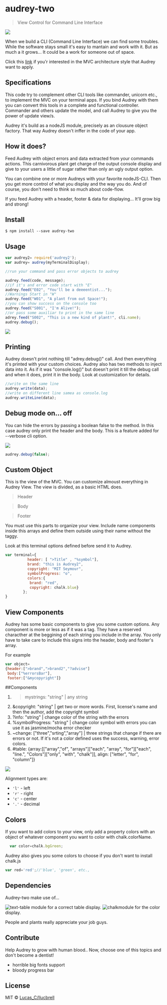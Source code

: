 # audrey-two

> View Control for Command Line Interface

![](https://raw.githubusercontent.com/llucbrell/audrey2/master/audrey.png)

When we build a CLI (Command Line Interface) we can find some troubles. While the software stays small it's easy to mantain and work with it. But as much a it grows... It could be a work for someone out of space.


Click this [link](https://en.wikipedia.org/wiki/Model%E2%80%93view%E2%80%93controller) if you'r interested in the MVC architecture style that Audrey want to apply.


## Specifications

This code try to complement other CLI tools like commander, unicorn etc., to implement the MVC on your terminal apps.
If you bind Audrey with them you can convert this tools in a complete and functional controller.
Commander and others update the model, and call Audrey to give you the power of update view/s. 

Audrey it's build as a nodeJS module, precisely as an clousure object factory. That way Audrey doesn't inffer in the code of your app.

## How it does? 

Feed Audrey with object errors and data extracted from your commands actions. This carnivorous plant get charge of the output console display and give to your users a little of sugar rather than only an ugly output option. 

You can combine one or more Audreys with your favorite nodeJS-CLI. Then you get more control of what you display and the way you do. And of course, you don't need to think so much about code-flow.


If you feed Audrey with a header, footer & data for displaying... 
It'll grow big and strong!


## Install

```
$ npm install --save audrey-two
```

## Usage

```js
var audrey2= require('audrey2');
var audrey= audrey(myTerminalDisplay);

//run your command and pass error objects to audrey

audrey.feed(code, message);
//if it's and error code start with "E"
audrey.feed("E02", "You'll be a deeeentist...");
//Warnings Start in "W"
audrey.feed("W01", "A plant from out Space!");
//you can show success on the console too
audrey.feed("S001", "I'm Alive!");
//or pass some auxiliar to print in the same line
adrey.feed("S002", "This is a new kind of plant!", cli.name);
audrey.debug();
```

![](https://raw.githubusercontent.com/llucbrell/audrey2/master/captura2.png)

## Printing

Audrey doesn't print nothing till "adrey.debug()" call. And then everything it's printed with your custom choices. Audrey also has two methods to inject data into it. As if it was "console.log()" but doesn't print it till the debug call and when it does, print it in the body. Look at customization for details. 

```js
//write on the same line
audrey.write(data);
//write on different line samea as console.log
audrey.writeLine(data);
```

## Debug mode on... off

You can hide the errors by passing a boolean false to the method. In this case audrey only print the header and the body. This is a feature added for --verbose cli option. 

![](https://raw.githubusercontent.com/llucbrell/audrey2/master/captura.png)


```js
audrey.debug(false);
``` 

## Custom Object

This is the view of the MVC. You can customize almoust everything in Audrey View. The view is divided, as a basic HTML does. 

>Header 

>Body

>Footer

You must use this parts to organize your view. Include name components inside this arrays and define them outside using their name without the taggy.

Look at this terminal options defined before send it to Audrey.

```js
var terminal={ 
          header: [ ">Title" , "%symbol"],
          brand: "this is Audrey2",
          copyright: "MIT Seymour",
          symbolProgress: "o",
          colors:{ 
           brand: "red", 
           copyright: chalk.blue}         
        };
}
```

## View Components

Audrey has some basic components to give you some custom options. Any component is more or less as if it was a tag. They have a reserved characther at the beggining of each string you include in the array. You only have to take care to include  this signs into the header, body and footer's array.

For example
```js
var object= 
{header:[">brand",">brand2","?advise"]
 body:["%errorsBar"],
 footer:["&mycopyright"]}
```

##Components

1. >mystrings: "string" | any string
2. &copyright: "string" | get two or more words. First, license's name and then the author, add the copyright symbol 
4. ?info: "string" | change color of the string with the errors
5. %symbolProgress:  "string" | change color symbol with errors you can use it as jasmine/mocha error checker
6. ~change: ["three","srting","array"] | three strings that change if there are errors or not. If it's not a color defined uses the success, warning, error colors.
7. #table: {array:[["array","of", "arrays"]["each", "array", "for"]["each", "line.", "Colors"]["only", "with", "chalk"]], align: ["letter", "for", "column"]}

![](https://raw.githubusercontent.com/llucbrell/audrey2/master/captura3.png)

Alignment types are:

* `'l'` - left
* `'r'` - right
* `'c'` - center
* `'.'` - decimal

## Colors

If you want to add colors to your view, only add a property colors with an object of whatever component you want to color  with chalk.colorName.

```js
  var color=chalk.bgGreen;
```

Audrey also gives you some colors to choose if you don't want to install chalk.js

```js
var red='red';//'blue', 'green', etc.,  
```

## Dependencies

Audrey-two make use of...

![text-table](https://www.npmjs.com/package/text-table) module for a correct table display.
![chalk](https://www.npmjs.com/package/chalk)module for the color display.

People and plants really appreciate your job guys.

## Contribute

Help Audrey to grow with human blood..
Now, choose one of this topics and don't become a dentist!

- horrible big fonts support
- bloody progress bar



<!-- Feed audrey with data from temp files
-->
<!---display of more than ascii symbols
-->

## License

MIT © [Lucas_C/llucbrell](https://github.com/llucbrell)